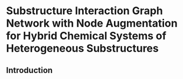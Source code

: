 # Substructure Interaction Graph Network with Node Augmentation for Hybrid Chemical Systems of Heterogeneous Substructures

## Introduction

